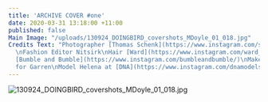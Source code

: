 ```yaml
---
title: 'ARCHIVE COVER #one'
date: 2020-03-31 13:18:00 +11:00
published: false
Main Image: "/uploads/130924_DOINGBIRD_covershots_MDoyle_01_018.jpg"
Credits Text: "Photographer [Thomas Schenk](https://www.instagram.com/schenk_thomas/)
  \nFashion Editor Nitsirk\nHair [Ward](https://www.instagram.com/ward_hair/) for
  [Bumble and Bumble](https://www.instagram.com/bumbleandbumble/)\nMake up [Rie Omoto](https://www.instagram.com/rieomoto/)
  for Garren\nModel Helena at [DNA](https://www.instagram.com/dnamodels/)"
---
```


![130924_DOINGBIRD_covershots_MDoyle_01_018.jpg](/uploads/130924_DOINGBIRD_covershots_MDoyle_01_018.jpg)